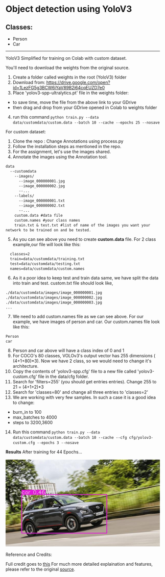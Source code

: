 # Object detection using YoloV3
## Classes:
- Person 
- Car
________
YoloV3 Simplified for training on Colab with custom dataset. 

You'll need to download the weights from the original source. 
1. Create a folder called weights in the root (YoloV3) folder
2. Download from: https://drive.google.com/open?id=1LezFG5g3BCW6iYaV89B2i64cqEUZD7e0
3. Place 'yolov3-spp-ultralytics.pt' file in the weights folder:
  * to save time, move the file from the above link to your GDrive
  * then drag and drop from your GDrive opened in Colab to weights folder
4. run this command
`python train.py --data data/customdata/custom.data --batch 10 --cache --epochs 25 --nosave`

For custom dataset:
1. Clone the repo : Change Annotations using process.py
2. Follow the installation steps as mentioned in the repo. 
3. For the assignment, let's use the images shared.
4. Annotate the images using the Annotation tool. 
```
data
  --customdata
    --images/
      --image_000000001.jpg
      --image_000000002.jpg
      --...
    --labels/
      --image_000000001.txt
      --image_000000002.txt
      --...
    custom.data #data file
    custom.names #your class names
    train.txt & test.txt #list of name of the images you want your network to be trained on and be tested.
```
5. As you can see above you need to create **custom.data** file. For 2 class example,our file will look like this:
```
  classes=2
  train=data/customdata/training.txt
  test=data/customdata/testing.txt 
  names=data/customdata/custom.names
```
6. As it a poor idea to keep test and train data same, we have split the data into train and test. custom.txt file should look like, 
```
./data/customdata/images/image_000000001.jpg
./data/customdata/images/image_000000002.jpg
./data/customdata/images/image_000000003.jpg
...
```
7. We need to add custom.names file as we can see above. For our example, we have images of person and car. Our custom.names file look like this:
```
Person
car
```
8. Person and car above will have a class index of 0 and 1
9. For COCO's 80 classes, VOLOv3's output vector has 255 dimensions ( (4+1+80)*3). Now we have 2 class, so we would need to change it's architecture.
10. Copy the contents of 'yolov3-spp.cfg' file to a new file called 'yolov3-custom.cfg' file in the data/cfg folder. 
11. Search for 'filters=255' (you should get entries entries). Change 255 to 21 = (4+1+2)*3
12. Search for 'classes=80' and change all three entries to 'classes=2'
13. We are working with very few samples. In such a case it is a good idea to change:
  * burn_in to 100
  * max_batches to 4000
  * steps to 3200,3600
14. Run this command `python train.py --data data/customdata/custom.data --batch 10 --cache --cfg cfg/yolov3-custom.cfg --epochs 3 --nosave`

**Results**
After training for 44 Epochs...
<br>
<br> 
![image](https://github.com/PremaKathiresanVasagam/Object_detection_YoloV3/blob/master/output/Output_test_img_1.jpg)


Reference and Credits:

Full credit goes to [this](https://github.com/ultralytics/yolov3)
For much more detailed explaination and features, please refer to the original [source](https://github.com/ultralytics/yolov3). 
